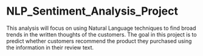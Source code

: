 # NLP_Sentiment_Analysis_Project
This analysis will focus on using Natural Language techniques to find broad trends in the written thoughts of the customers.  The goal in this project is to predict whether customers recommend the product they purchased using the information in their review text.
